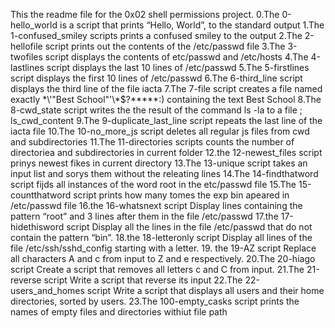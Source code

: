 This the readme file for the 0x02 shell permissions project.
0.The 0-hello_world is a script that prints “Hello, World”, to the standard output
1.The 1-confused_smiley scripts prints a confused smiley to the output
2.The 2-hellofile script prints out the contents of the /etc/passwd file
3.The 3-twofiles script displays the contents of etc/passwd and /etc/hosts
4.The 4-lastlines script displays the last 10 lines of /etc/passwd
5.The 5-firstlines script displays the first 10 lines of /etc/passwd
6.The 6-third_line script displays the third line of the file iacta
7.The 7-file script creates a file named exactly \*\\'"Best School"\'\\*$\?\*\*\*\*\*:) containing the text Best School
8.The 8-cwd_state script writes the the result of the command ls -la to a file ; ls_cwd_content
9.The 9-duplicate_last_line script repeats the last line of the iacta file
10.The 10-no_more_js script deletes all regular js files from cwd and subdirectories
11.The 11-directories scripts counts the number of directoriea and subdirectories in current folder
12.the 12-newest_files script prinys newest fikes in current directory
13.The 13-unique script takes an input list and sorys them without the releating lines
14.The 14-findthatword script fijds all instances of the word root in the etc/passwd file
15.The 15-countthatword script prints how many tomes the exp bin apeared in /etc/passwd file
16.the 16-whatsnext script Display lines containing the pattern “root” and 3 lines after them in the file /etc/passwd
17.the 17-hidethisword script Display all the lines in the file /etc/passwd that do not contain the pattern “bin”.
18.the 18-letteronly script Display all lines of the file /etc/ssh/sshd_config starting with a letter.
19. the 19-AZ script Replace all characters A and c from input to Z and e respectively.
20.The 20-hiago script Create a script that removes all letters c and C from input.
21.The 21-reverse script Write a script that reverse its input
22.The 22-users_and_homes script Write a script that displays all users and their home directories, sorted by users.
23.The 100-empty_casks script prints the names of empty files and directories withiut file path
